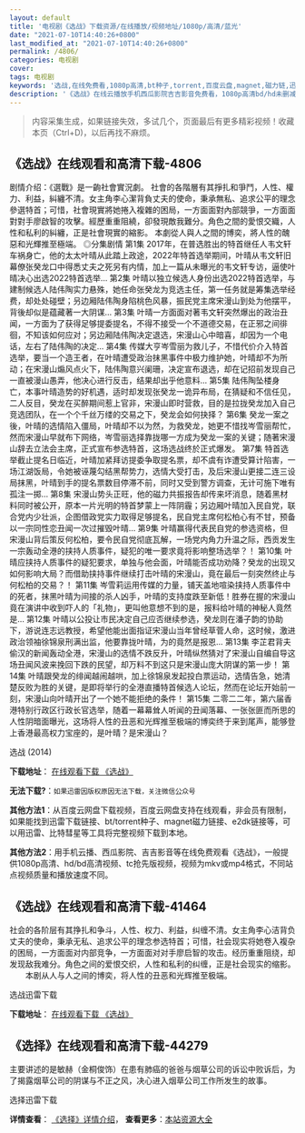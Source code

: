 ```yaml
---
layout: default
title: '电视剧《选战》下载资源/在线播放/视频地址/1080p/高清/蓝光'
date: "2021-07-10T14:40:26+0800"
last_modified_at: "2021-07-10T14:40:26+0800"
permalink: /4806/
categories: 电视剧
cover:
tags: 电视剧
keywords: '选战,在线免费看,1080p高清,bt种子,torrent,百度云盘,magnet,磁力链,迅雷下载资源'
description: '《选战》在线云播放手机西瓜影院吉吉影音免费看，1080p高清bd/hd未删减完整版和tc抢先枪版，mkv/mp4格式，附带bt/torrent种子、magnet/磁力链、百度云盘、网盘资源迅雷下载链接'
---
```


>内容采集生成，如果链接失效，多试几个，页面最后有更多精彩视频！收藏本页（Ctrl+D)，以后再找不麻烦。


## 《选战》在线观看和高清下载-4806

剧情介绍：《選戰》是一齣社會實況劇。   社會的各階層有其掙扎和爭鬥，人性、權力、利益，糾纏不清。女主角李心潔背負丈夫的使命，秉承無私、追求公平的理念參選特首；可惜，社會現實將她捲入複雜的困局，一方面面對內部競爭，一方面面對對手廖啟智的攻擊。經歷重重阻繞，卻發現敵我難分。角色之間的愛恨交織，人性和私利的糾纏，正是社會現實的縮影。   本劇從人與人之間的博奕，將人性的醜惡和光輝推至極端。   ◎分集剧情   第1集   2017年，在普选胜出的特首继任人韦文轩车祸身亡，他的太太叶晴从此踏上政途，2022年特首选举期间，叶晴从韦文轩旧幕僚张癸龙口中得悉丈夫之死另有内情，加上一篇从未曝光的韦文轩专访，逼使叶晴决心出选2022特首选举…   第2集   叶晴以独立候选人身份出选2022特首选举，与建制候选人陆伟陶实力悬殊，她任命张癸龙为竞选主任，第一任务就是筹集选举经费，却处处碰壁；叧边厢陆伟陶身陷桃色风暴，振民党主席宋漫山到处为他摆平，背後却似是蕴藏著一大阴谋…   第3集   叶晴一方面面对著韦文轩突然爆出的政治丑闻，一方面为了获得足够提委提名，不得不接受一个不道德交易，在正邪之间徘徊，不知该如何应对；另边厢陆伟陶决定退选，宋漫山心中暗喜，却因为一个电话，左右了陆伟陶的决定…   第4集   传媒大亨岑雪丽为救儿子，不惜代价介入特首选举，要当一个造王者，在叶晴遭受政治抹黑事件中极力维护她，叶晴却不为所动；在宋漫山煽风点火下，陆伟陶意兴阑珊，决定宣布退选，却在记招前发现自己一直被漫山愚弄，他决心进行反击，结果却出乎他意料…   第5集   陆伟陶坠楼身亡，本事叶晴造势的好机遇，适时却发现张癸龙一诡异布局，在猜疑和不信任见，二人反目，癸龙在买醉期间惹上官非，宋漫山即时营救，目的是拉拢癸龙加入自己竞选团队，在一个个千丝万缕的交易之下，癸龙会如何抉择？   第6集   癸龙一案之後，叶晴的选情陷入僵局，叶晴却不以为然，为救癸龙，她更不惜找岑雪丽帮忙，然而宋漫山早就布下网络，岑雪丽选择靠拢哪一方成为癸龙一案的关键；随著宋漫山辞去立法会主席，正式宣布参选特首，这场选战终於正式爆发。   第7集   特首选举截止提名日临近，叶晴加紧拜访提委争取提名票，却不虞有诈遭受算计陷害，一场江湖饭局，令她被诬蔑勾结黑帮势力，选情大受打击，及后宋漫山更接二连三设局抹黑，叶晴到手的提名票数目停滞不前，同时又受到警方调查，无计可施下唯有孤注一掷…   第8集   宋漫山势头正旺，他的磁力共振报告却传来坏消息，随着黑材料同时被公开，原本一片光明的特首梦蒙上一阵阴霾；另边厢叶晴加入民自党，联合党内少壮派，企图借政党实力取得足够提名，民自党主席何松柏心有不甘，预备以一宗同性恋丑闻一次过摧毁叶晴…   第9集   叶晴赢得代表民自党的参选资格，但宋漫山背后策反何松柏，要令民自党彻底瓦解，一场党内角力升温之际，西贡发生一宗轰动全港的挟持人质事件，疑犯的唯一要求竟将影响整场选举？！   第10集   叶晴应挟持人质事件的疑犯要求，单独与他会面，叶晴能否成功劝降？癸龙的出现又如何影响大局？而借助挟持事件继续打击叶晴的宋漫山，竟在最后一刻突然终止与何松柏的交易？！   第11集   岑雪莉运用传媒的力量，铺天盖地喧染挟持人质事件中的死者，抹黑叶晴为间接的杀人凶手，叶晴的支持度跌至新低！胜券在握的宋漫山竟在演讲中收到吓人的「礼物」，更叫他意想不到的是，报料给叶晴的神秘人竟然是…   第12集   叶晴以公投让市民决定自己应否继续参选，癸龙则在潘子韵的协助下，游说连志远教授，希望他能出面指证宋漫山当年曾经草菅人命，这时候，激进政治领袖徐锦泉刑满出监，他要靠拢叶晴，为的竟然是报恩…   第13集   李芷君背夫偷汉的新闻轰动全港，宋漫山的选情不跌反升，叶晴纵然猜对了宋漫山自编自导这场丑闻风波来挽回下跌的民望，却万料不到这只是宋漫山庞大阴谋的第一步！   第14集   叶晴跟癸龙的绯闻越闹越哄，加上徐锦泉发起投白票运动，选情告急，她清楚反败为胜的关键，是即将举行的全港直播特首候选人论坛，然而在论坛开始前一刻，宋漫山向叶晴开出了一个她不能拒绝的条件！   第15集   二零二二年，第六届香港特别行政区行政长官选举，随着一幕幕耸人听闻的丑闻落幕、一张张匪而所思的人性阴暗面曝光，这场将人性的丑恶和光辉推至极端的博奕终于来到尾声，能够登上香港最高权力宝座的，是叶晴？是宋漫山？


选战 (2014)

**下载地址**： [在线观看下载 《选战》](https://www.btbtdy.me/btdy/dy365.html) 


**无法下载?**：`如果迅雷因版权原因无法下载，关注微信公众号 `

**其他方法1**：从百度云网盘下载视频，百度云网盘支持在线观看，非会员有限制，如果能找到迅雷下载链接、bt/torrent种子、magnet磁力链接、e2dk链接等，可以用迅雷、比特彗星等工具将完整视频下载到本地。

**其他方法2**：用手机云播、西瓜影院、吉吉影音等在线免费观看《选战》，一般提供1080p高清、hd/bd高清视频、tc抢先版视频，视频为mkv或mp4格式，不同站点视频质量和播放速度不同。


## 《选战》在线观看和高清下载-41464

社会的各阶层有其挣扎和争斗，人性、权力、利益，纠缠不清。女主角李心洁背负丈夫的使命，秉承无私、追求公平的理念参选特首；可惜，社会现实将她卷入複杂的困局，一方面面对内部竞争，一方面面对对手廖启智的攻击。经历重重阻绕，却发现敌我难分。角色之间的爱恨交织，人性和私利的纠缠，正是社会现实的缩影。 　　本剧从人与人之间的博奕，将人性的丑恶和光辉推至极端。<!---剧情end--->


选战迅雷下载

**下载地址**： [在线观看下载 《选战》](https://www.993dy.com//vod-detail-id-10816.html) 


## 《选择》在线观看和高清下载-44279

主要讲述的是敏赫（金桐俊饰）在患有肺癌的爸爸与烟草公司的诉讼中败诉后，为了揭露烟草公司的阴谋与不正之风，决心进入烟草公司工作所发生的故事。<!---剧情end--->


选择迅雷下载

**详情查看**： [《选择》详情介绍](/movie/44279/)， **查看更多**：[本站资源大全](/movie/t/all/)

